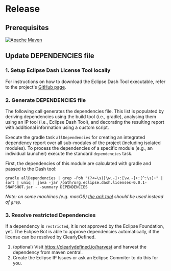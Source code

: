 # Release

## Prerequisites

[![Apache Maven][maven-shield]][maven-url]

## Update DEPENDENCIES file

### 1. Setup Eclipse Dash License Tool locally

For instructions on how to download the Eclipse Dash Tool executable, refer to the
project's [GitHub page](https://github.com/eclipse/dash-licenses#get-it).

### 2. Generate DEPENDENCIES file

The following call generates the dependencies file. This list is populated by deriving dependencies using the build tool (i.e.,
gradle), analysing them using an IP tool (i.e., Eclipse Dash Tool), and decorating the resulting report with additional
information using a custom script.

Execute the gradle task `allDependencies` for creating an integrated dependency report over all sub-modules of the
project (including isolated modules). To process the dependencies of a specific module (e.g., an individual launcher)
execute the standard `dependencies` task.

First, the dependencies of this module are calculated with gradle and passed to the Dash tool:

```shell
gradle allDependencies | grep -Poh "(?<=\s)[\w.-]+:[\w.-]+:[^:\s]+" | sort | uniq | java -jar /path/org.eclipse.dash.licenses-0.0.1-SNAPSHOT.jar - -summary DEPENDENCIES
```

_Note: on some machines (e.g. macOS) [the ack tool](https://beyondgrep.com/install/) should be used instead of `grep`._

### 3. Resolve restricted Dependencies

If a dependency is `restricted`, it is not approved by the Eclipse Foundation, yet.
The Eclipse Bot is able to approve dependencies automatically, if the license can be resolved by ClearlyDefined.

1. (optional) Visit <https://clearlydefined.io/harvest> and harvest the dependency
   from maven central.
2. Create the Eclipse IP Issues or ask an Eclipse Commiter to do this for you.

[maven-shield]: https://img.shields.io/badge/Apache%20Maven-URL-blue
[maven-url]: https://maven.apache.org
